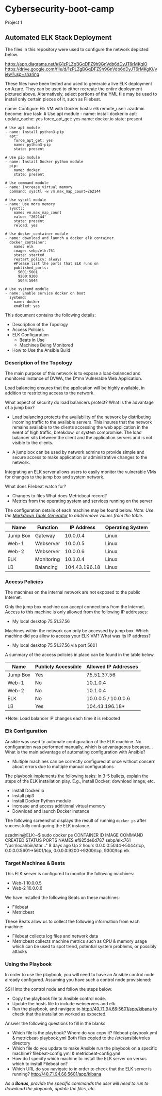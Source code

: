 # Cybersecurity-boot-camp
Project 1
## Automated ELK Stack Deployment

The files in this repository were used to configure the network depicted below.

https://app.diagrams.net/#G1zPLZgBGqDFZ9h9GnVdb6dDyJT6rMKglO
https://drive.google.com/file/d/1zPLZgBGqDFZ9h9GnVdb6dDyJT6rMKglO/view?usp=sharing

These files have been tested and used to generate a live ELK deployment on Azure. They can be used to either recreate the entire deployment pictured above. Alternatively, select portions of the YML file may be used to install only certain pieces of it, such as Filebeat.

  name: Configure Elk VM with Docker
  hosts: elk
  remote_user: azadmin
  become: true
  task:
    # Use apt module
    - name: install docker.io
      apt:
        update_cache: yes
        force_apt_get: yes
        name: docker.io
        state: present

    # Use apt module
    - name: Install python3-pip
      apt:
        force_apt_get: yes
        name: python3-pip
        state: present
      
    # Use pip module
    - name: Install Docker python module
      pip:
        name: docker
        state: present
      
    # Use command module
    - name: Increase virtual memory
      command: sysctl -w vm.max_map_count=262144
    
    # Use sysctl module
    - name: Use more memory
      sysctl:
        name: vm.max_map_count
        value: "262144"
        state: present
        reload: yes
      
    # Use docker_container module
    - name: download and launch a docker elk container
      docker_container:
        name: elk
        image: sebp/elk:761
        state: started
        restart_policy: always
        #Please list the ports that ELK runs on
        published_ports:
          5601:5601
          9200:9200
          5044:5044
        
    # Use systemd module
    - name: Enable service docker on boot
      systemd:
        name: docker
        enabled: yes


This document contains the following details:
- Description of the Topology
- Access Policies
- ELK Configuration
  - Beats in Use
  - Machines Being Monitored
- How to Use the Ansible Build


### Description of the Topology

The main purpose of this network is to expose a load-balanced and monitored instance of DVWA, the D*mn Vulnerable Web Application.

Load balancing ensures that the application will be highly available, in addition to restricting access to the network.

What aspect of security do load balancers protect? What is the advantage of a jump box?

- Load balancing protects the availability of the network by distributing incoming traffic to the available servers. This insures that the network remains available to the clients accessing the web application in the event of high traffic, breakdow, or system compromise. The load balancer sits between the client and the application servers and is not visible to the clients.

- A jump box can be used by network admins to provide simple and secure access to make application or administrative changes to the network.

Integrating an ELK server allows users to easily monitor the vulnerable VMs for changes to the jump box and system network.

What does Filebeat watch for?
- Changes to files
What does Metricbeat record?
- Metrics from the operating system and services running on the server

The configuration details of each machine may be found below.
_Note: Use the [Markdown Table Generator](http://www.tablesgenerator.com/markdown_tables) to add/remove values from the table_.

| Name     | Function  | IP Address    | Operating System |
|----------|-----------|---------------|------------------|
| Jump Box | Gateway   | 10.0.0.4      | Linux            |
| Web-1    | Webserver | 10.0.0.5      | Linux            |
| Web-2    | Webserver | 10.0.0.6      | Linux            |
| ELK      | Monitoring| 10.1.0.4      | Linux            |
| LB       | Balancing | 104.43.196.18 | Linux            |

### Access Policies

The machines on the internal network are not exposed to the public Internet. 

Only the jump box machine can accept connections from the Internet. Access to this machine is only allowed from the following IP addresses:
- My local desktop 75.51.37.56

Machines within the network can only be accessed by jump box.
Which machine did you allow to access your ELK VM? What was its IP address?
- My local desktop 75.51.37.56 via port 5601

A summary of the access policies in place can be found in the table below.

| Name     | Publicly Accessible | Allowed IP Addresses |
|----------|---------------------|----------------------|
| Jump Box | Yes                 | 75.51.37.56          |
| Web-1    | No                  | 10.1.0.4             |
| Web-2    | No                  | 10.1.0.4             |
| ELK      | No                  | 10.0.0.5 / 10.0.0.6  |
| LB       | Yes                 | 104.43.196.18*       |
*Note: Load balancer IP changes each time it is rebooted

### Elk Configuration

Ansible was used to automate configuration of the ELK machine. No configuration was performed manually, which is advantageous because...
What is the main advantage of automating configuration with Ansible?
- Multiple machines can be correctly configured at once without concern about errors due to multiple manual configurations

The playbook implements the following tasks:
In 3-5 bullets, explain the steps of the ELK installation play. E.g., install Docker; download image; etc.
- Install Docker.io
- Install pip3
- Install Docker Python module
- Increase and access additional virtual memory
- Download and launch Docker instance

The following screenshot displays the result of running `docker ps` after successfully configuring the ELK instance.

azadmin@ELK:~$ sudo docker ps
CONTAINER ID   IMAGE          COMMAND                  CREATED      STATUS       PORTS                                                                              NAMES
ef925de6d787   sebp/elk:761   "/usr/local/bin/star…"   8 days ago   Up 2 hours   0.0.0.0:5044->5044/tcp, 0.0.0.0:5601->5601/tcp, 0.0.0.0:9200->9200/tcp, 9300/tcp   elk

### Target Machines & Beats
This ELK server is configured to monitor the following machines:
- Web-1  10.0.0.5
- Web-2  10.0.0.6

We have installed the following Beats on these machines:
- Filebeat
- Metricbeat

These Beats allow us to collect the following information from each machine:
- Filebeat collects log files and network data
- Metricbeat collects machine metrics such as CPU & memory usage which can be used to spot trend, potential system problems, or possibly attacks

### Using the Playbook
In order to use the playbook, you will need to have an Ansible control node already configured. Assuming you have such a control node provisioned: 

SSH into the control node and follow the steps below:
- Copy the playbook file to Ansible control node.
- Update the hosts file to include webservers and elk.
- Run the playbook, and navigate to http://40.71.94.66:5601/app/kibana to check that the installation worked as expected.

Answer the following questions to fill in the blanks:
- Which file is the playbook? Where do you copy it? filebeat-playbook.yml & metricbeat-playbook.yml  Both files copied to the /etc/ansible/roles directory
- Which file do you update to make Ansible run the playbook on a specific machine? filebeat-config.yml & metricbeat-config.yml
- How do I specify which machine to install the ELK server on versus which to install Filebeat on?
- Which URL do you navigate to in order to check that the ELK server is running? http://40.71.94.66:5601/app/kibana

_As a **Bonus**, provide the specific commands the user will need to run to download the playbook, update the files, etc._

